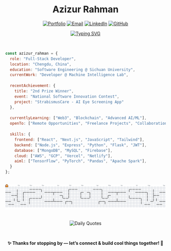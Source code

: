 <div align="center">
  
# Azizur Rahman

[![Portfolio](https://img.shields.io/badge/Portfolio-%23FF5722.svg?style=for-the-badge&logo=todoist&logoColor=white)](https://azizerorahman.tech/)
[![Email](https://img.shields.io/badge/Email-%23D14836.svg?style=for-the-badge&logo=gmail&logoColor=white)](mailto:azizerorahman@gmail.com)
[![LinkedIn](https://img.shields.io/badge/LinkedIn-%230077B5.svg?style=for-the-badge&logo=linkedin&logoColor=white)](https://www.linkedin.com/in/azizerorahman)
[![GitHub](https://img.shields.io/badge/GitHub-%23121011.svg?style=for-the-badge&logo=github&logoColor=white)](https://github.com/azizerorahman)

[![Typing SVG](https://readme-typing-svg.herokuapp.com?font=Winky+Sans&weight=500&size=24&pause=1000&color=205781&center=true&vCenter=true&random=true&width=500&height=60&lines=👨‍💻+Full-Stack+MERN+Dev+%7C+🚀+AI+x+Web3+Explorer;💡+Always+building%2C+always+learning;%22Talk+is+cheap.+Show+me+the+code.%22+~+Linus+Torvalds)](https://git.io/typing-svg)

</div>

<br>

```javascript
const azizur_rahman = {
  role: "Full-Stack Developer",
  location: "Chengdu, China",
  education: "Software Engineering @ Sichuan University",
  currentWork: "Developer @ Machine Intelligence Lab",
  
  recentAchievement: {
    title: "2nd Prize Winner",
    event: "National Software Innovation Contest",
    project: "StrabismusCare - AI Eye Screening App"
  },
  
  currentlyLearning: ["Web3", "Blockchain", "Advanced AI/ML"],
  openTo: ["Remote Opportunities", "Freelance Projects", "Collaborations"],
  
  skills: {
    frontend: ["React", "Next.js", "JavaScript", "Tailwind"],
    backend: ["Node.js", "Express", "Python", "Flask", "JWT"],
    database: ["MongoDB", "MySQL", "Firebase"],
    cloud: ["AWS", "GCP", "Vercel", "Netlify"],
    aiml: ["TensorFlow", "PyTorch", "Pandas", "Apache Spark"],
  }
};
```

<br>

<div align="center">

<picture>
  <source media="(prefers-color-scheme: dark)" srcset="https://raw.githubusercontent.com/azizerorahman/azizerorahman/output/pacman-contribution-graph-dark.svg">
  <source media="(prefers-color-scheme: light)" srcset="https://raw.githubusercontent.com/azizerorahman/azizerorahman/output/pacman-contribution-graph.svg">
  <img alt="Pac-Man contribution graph" src="https://raw.githubusercontent.com/azizerorahman/azizerorahman/output/pacman-contribution-graph.svg">
</picture>

</div>

<br>

<div align="center">

![Daily Quotes](https://quotes-github-readme.vercel.app/api?theme=light)

<br>

**✨ Thanks for stopping by — let’s connect & build cool things together! 🚀**

</div>
